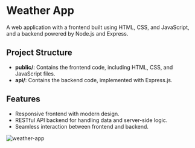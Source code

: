 # Weather App

A web application with a frontend built using HTML, CSS, and JavaScript, and a backend powered by Node.js and Express.

## Project Structure

- **public/**: Contains the frontend code, including HTML, CSS, and JavaScript files.
- **api/**: Contains the backend code, implemented with Express.js.

## Features

- Responsive frontend with modern design.
- RESTful API backend for handling data and server-side logic.
- Seamless interaction between frontend and backend.

![weather-app](https://github.com/user-attachments/assets/15573c07-a1b4-46da-abb3-5642b393af2c)
